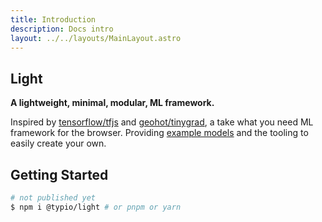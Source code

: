 ```yaml
---
title: Introduction
description: Docs intro
layout: ../../layouts/MainLayout.astro
---
```


## Light 

**A lightweight, minimal, modular, ML framework.** 

Inspired by [tensorflow/tfjs](https://github.com/tensorflow/tfjs) and
[geohot/tinygrad](https://github.com/geohot/tinygrad), a take what you
need ML framework for the browser. Providing [example models](https://demos-light.vercel.app) and the tooling
to easily create your own.

## Getting Started

```bash
# not published yet
$ npm i @typio/light # or pnpm or yarn
```
